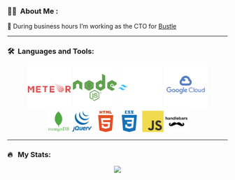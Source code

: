 <!--
**Mr-Jabes/Mr-Jabes** is a ✨ _special_ ✨ repository because its `README.md` (this file) appears on your GitHub profile.

Here are some ideas to get you started:

- 🔭 I’m currently working on ...
- 🌱 I’m currently learning ...
- 👯 I’m looking to collaborate on ...
- 🤔 I’m looking for help with ...
- 💬 Ask me about ...
- 📫 How to reach me: ...
- 😄 Pronouns: ...
- ⚡ Fun fact: ...
-->

### :man_technologist: &nbsp;About Me :

:briefcase: During business hours I’m working as the CTO for [Bustle](https://bustle.tech)

---
### 🛠 &nbsp;Languages and Tools:
<div align="center">
  <img src="https://github.com/devicons/devicon/blob/master/icons/meteor/meteor-plain-wordmark.svg" title="Meteor JS" alt="Meteor JS" width="100" height="100"/>
  <img src="https://github.com/devicons/devicon/blob/master/icons/nodejs/nodejs-plain-wordmark.svg" title="Node JS" alt="Node JS" width="100" height="100"/>
  <img src="https://github.com/devicons/devicon/blob/master/icons/tailwindcss/tailwindcss-original-wordmark.svg" title="Tailwindcss" alt="Tailwindcss" width="100" height="100"/>
  <img src="https://github.com/devicons/devicon/blob/master/icons/googlecloud/googlecloud-plain-wordmark.svg" title="GCP" alt="GCP" width="100" height="100"/>
</div>
<div align="center">
  <img src="https://github.com/devicons/devicon/blob/master/icons/mongodb/mongodb-plain-wordmark.svg" title="MongoDB" alt="MongoDB" width="50" height="50"/>
  <img src="https://github.com/devicons/devicon/blob/master/icons/jquery/jquery-plain-wordmark.svg" title="jQuery" alt="jQuery" width="50" height="50"/>
  <img src="https://github.com/devicons/devicon/blob/master/icons/html5/html5-plain-wordmark.svg" title="HTML5" alt="HTML5" width="50" height="50"/>     
  <img src="https://github.com/devicons/devicon/blob/master/icons/css3/css3-plain-wordmark.svg" title="CSS3" alt="CSS3" width="50" height="50"/>
  <img src="https://github.com/devicons/devicon/blob/master/icons/javascript/javascript-original.svg" title="Javascript" alt="Javascript" width="50" height="50"/>
  <img src="https://github.com/devicons/devicon/blob/master/icons/handlebars/handlebars-original-wordmark.svg" title="Handlebars" alt="Handlebars" width="50" height="50"/>
</div>

---
### 🔥 &nbsp; My Stats:

<div align="center">
  <img src="http://github-readme-streak-stats.herokuapp.com?user=Mr-Jabes&theme=dark"/>
</div>
